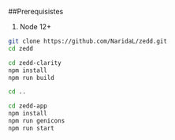 ##Prerequisistes

1. Node 12+

```sh
git clone https://github.com/NaridaL/zedd.git
cd zedd

cd zedd-clarity
npm install
npm run build

cd ..

cd zedd-app
npm install
npm run genicons
npm run start
```
